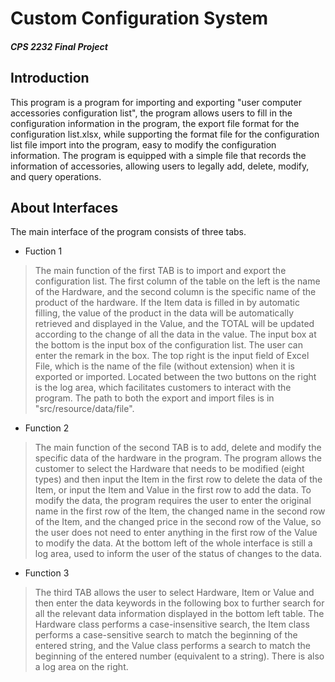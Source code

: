 # Custom Configuration System    
##### CPS 2232 Final Project

## Introduction
This program is a program for importing and exporting "user computer accessories configuration list", the program allows users to fill in the configuration information in the program, the export file format for the configuration list.xlsx, while supporting the format file for the configuration list file import into the program, easy to modify the configuration information. The program is equipped with a simple file that records the information of accessories, allowing users to legally add, delete, modify, and query operations.

## About Interfaces
The main interface of the program consists of three tabs.

* Fuction 1
> The main function of the first TAB is to import and export the configuration list. The first column of the table on the left is the name of the Hardware, and the second column is the specific name of the product of the hardware. If the Item data is filled in by automatic filling, the value of the product in the data will be automatically retrieved and displayed in the Value, and the TOTAL will be updated according to the change of all the data in the value. The input box at the bottom is the input box of the configuration list. The user can enter the remark in the box. The top right is the input field of Excel File, which is the name of the file (without extension) when it is exported or imported. Located between the two buttons on the right is the log area, which facilitates customers to interact with the program. The path to both the export and import files is in "src/resource/data/file".

* Function 2
> The main function of the second TAB is to add, delete and modify the specific data of the hardware in the program. The program allows the customer to select the Hardware that needs to be modified (eight types) and then input the Item in the first row to delete the data of the Item, or input the Item and Value in the first row to add the data. To modify the data, the program requires the user to enter the original name in the first row of the Item, the changed name in the second row of the Item, and the changed price in the second row of the Value, so the user does not need to enter anything in the first row of the Value to modify the data. At the bottom left of the whole interface is still a log area, used to inform the user of the status of changes to the data.

* Function 3
> The third TAB allows the user to select Hardware, Item or Value and then enter the data keywords in the following box to further search for all the relevant data information displayed in the bottom left table. The Hardware class performs a case-insensitive search, the Item class performs a case-sensitive search to match the beginning of the entered string, and the Value class performs a search to match the beginning of the entered number (equivalent to a string). There is also a log area on the right.
